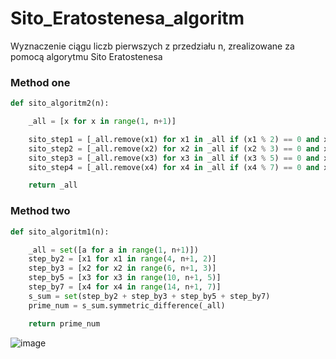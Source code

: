 # Sito_Eratostenesa_algoritm

Wyznaczenie ciągu liczb pierwszych z przedziału n, zrealizowane za pomocą algorytmu Sito Eratostenesa

### Method one
```py
def sito_algoritm2(n):

    _all = [x for x in range(1, n+1)]

    sito_step1 = [_all.remove(x1) for x1 in _all if (x1 % 2) == 0 and x1 != 2]
    sito_step2 = [_all.remove(x2) for x2 in _all if (x2 % 3) == 0 and x2 != 3]
    sito_step3 = [_all.remove(x3) for x3 in _all if (x3 % 5) == 0 and x3 != 5]
    sito_step4 = [_all.remove(x4) for x4 in _all if (x4 % 7) == 0 and x4 != 7]

    return _all
```

### Method two
```py
def sito_algoritm1(n):

    _all = set([a for a in range(1, n+1)])
    step_by2 = [x1 for x1 in range(4, n+1, 2)]
    step_by3 = [x2 for x2 in range(6, n+1, 3)]
    step_by5 = [x3 for x3 in range(10, n+1, 5)]
    step_by7 = [x4 for x4 in range(14, n+1, 7)]
    s_sum = set(step_by2 + step_by3 + step_by5 + step_by7)
    prime_num = s_sum.symmetric_difference(_all)

    return prime_num
```

![image](https://user-images.githubusercontent.com/111123372/200661732-eedfd5ef-70e7-4b49-96f4-5cb28b5ccfd9.png)


